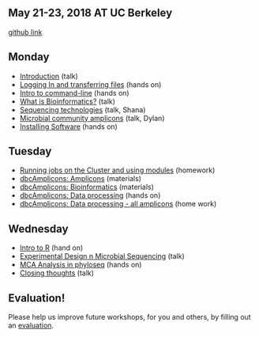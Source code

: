 ## May 21-23, 2018 AT UC Berkeley

[github link](https://github.com/ucdavis-bioinformatics-training/2018-May-Microbial-Community-Analysis-Workshop_UCB)

Monday
----------
* [Introduction](monday/Introduction.pdf) (talk)
* [Logging In and transferring files](monday/logging-in) (hands on)
* [Intro to command-line](monday/command-line-intro) (hands on)
* [What is Bioinformatics?](monday/What_is_Bioinformatics.pdf) (talk)
* [Sequencing technologies]() (talk, Shana)
* [Microbial community amplicons](monday/180521_dps_talk-finalfinal.pdf) (talk, Dylan)
* [Installing Software](monday/installing_software) (hands on)


Tuesday
----------

* [Running jobs on the Cluster and using modules](tuesday/cluster) (homework)
* [dbcAmplicons: Amplicons](tuesday/dbcAmplicons_Amplicons.pdf) (materials)
* [dbcAmplicons: Bioinformatics](tuesday/dbcAmplicons_Bioinformatics.pdf) (materials)
* [dbcAmplicons: Data processing](tuesday/dbcAmplicons_commands) (hands on)
* [dbcAmplicons: Data processing - all amplicons](tuesday/dbcAmplicons_commands_all_amplicons) (home work)

Wednesday
----------

* [Intro to R](wednesday/Intro2R.md) (hand on)
* [Experimental Design n Microbial Sequencing](wednesday/Experimental_Design.pdf) (talk)
* [MCA Analysis in phyloseq](wednesday/MCA_Workshop_R/phyloseq) (hands on)
* [Closing thoughts](wednesday/Closing_Thoughts.pdf) (talk)

Evaluation!
----------

Please help us improve future workshops, for you and others, by filling out an [evaluation](https://docs.google.com/forms/d/e/1FAIpQLScpfh0Xbg2LTvEJL31-f3_iLLsStcvt6QuyEqIQvnGats923w/viewform?usp=sf_link).
